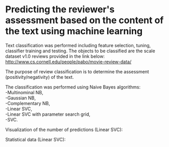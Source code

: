 # Predicting the reviewer's assessment based on the content of the text using machine learning 

Text classification was performed including feature selection, tuning, classifier training and testing. 
The objects to be classified are the scale dataset v1.0 reviews provided in the link below:<br />
http://www.cs.cornell.edu/people/pabo/movie-review-data/ 

The purpose of review classification is to determine the assessment (positivity/negativity) of the text. 

The classification was performed using Naive Bayes algorithms:<br />
-Multinominal NB,<br />
-Gaussian NB,<br />
-Complementary NB,<br />
-Linear SVC,<br />
-Linear SVC with parameter search grid,<br />
-SVC.<br />

Visualization of the number of predictions (Linear SVC):


Statistical data (Linear SVC):
